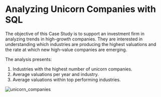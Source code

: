 # Analyzing Unicorn Companies with SQL

The objective of this Case Study is to support an investment firm in analyzing trends in high-growth companies. They are interested in understanding which industries are producing the highest valuations and the rate at which new high-value companies are emerging.

The analysis presents: 
1) Industries with the highest number of unicorn companies.
2) Average valuations per year and industry.
3) Average valuations within top performing industries.

![unicorn_companies](https://coworkingfy.com/wp-content/uploads/2020/05/l%C3%ADder-de-emrpesas-unicornio.jpg)
